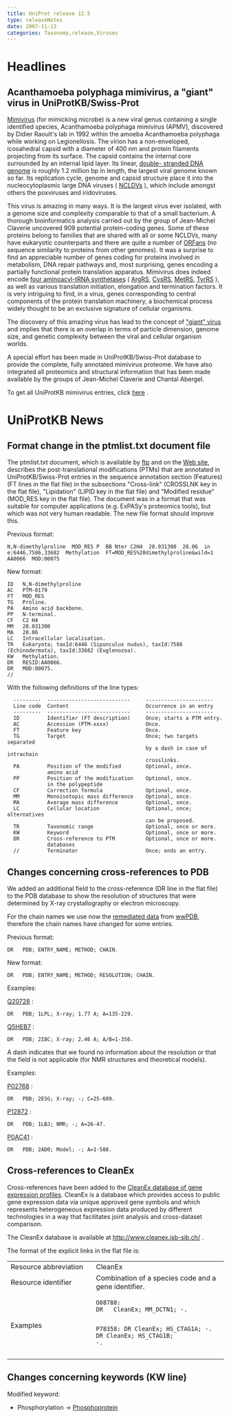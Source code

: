 ```yaml
---
title: UniProt release 12.5
type: releaseNotes
date: 2007-11-13
categories: Taxonomy,release,Viruses
---
```


# Headlines

## Acanthamoeba polyphaga mimivirus, a "giant" virus in UniProtKB/Swiss-Prot

[Mimivirus](http://www.uniprot.org/taxonomy/212035) (for mimicking microbe) is a new viral genus containing a single identified species, Acanthamoeba polyphaga mimivirus (APMV), discovered by Didier Raoult's lab in 1992 within the amoeba Acanthamoeba polyphaga while working on Legionellosis. The virion has a non-enveloped, icosahedral capsid with a diameter of 400 nm and protein filaments projecting from its surface. The capsid contains the internal core surrounded by an internal lipid layer. Its linear, [double- stranded DNA genome](http://view.ncbi.nlm.nih.gov/pubmed/15486256) is roughly 1.2 million bp in length, the largest viral genome known so far. Its replication cycle, genome and capsid structure place it into the nucleocytoplasmic large DNA viruses ( [NCLDVs](http://view.ncbi.nlm.nih.gov/pubmed/16494962) ), which include amongst others the poxviruses and iridoviruses.

This virus is amazing in many ways. It is the largest virus ever isolated, with a genome size and complexity comparable to that of a small bacterium. A thorough bioinformatics analysis carried out by the group of Jean-Michel Claverie uncovered 909 potential protein-coding genes. Some of these proteins belong to families that are shared with all or some NCLDVs, many have eukaryotic counterparts and there are quite a number of [ORFans](http://view.ncbi.nlm.nih.gov/pubmed/16971431) (no sequence similarity to proteins from other genomes). It was a surprise to find an appreciable number of genes coding for proteins involved in metabolism, DNA repair pathways and, most surprising, genes encoding a partially functional protein translation apparatus. Mimivirus does indeed encode [four aminoacyl-tRNA synthetases](http://view.ncbi.nlm.nih.gov/pubmed/17855524) ( [ArgRS](http://www.uniprot.org/uniprotkb/Q5UQ59), [CysRS](http://www.uniprot.org/uniprotkb/Q5UP36), [MetRS](http://www.uniprot.org/uniprotkb/Q5UR82), [TyrRS](http://www.uniprot.org/uniprotkb/Q5UPJ7) ), as well as various translation initiation, elongation and termination factors. It is very intriguing to find, in a virus, genes corresponding to central components of the protein translation machinery, a biochemical process widely thought to be an exclusive signature of cellular organisms.

The discovery of this amazing virus has lead to the concept of ["giant" virus](http://view.ncbi.nlm.nih.gov/pubmed/16469402) and implies that there is an overlap in terms of particle dimension, genome size, and genetic complexity between the viral and cellular organism worlds.

A special effort has been made in UniProtKB/Swiss-Prot database to provide the complete, fully annotated mimivirus proteome. We have also integrated all proteomics and structural information that has been made available by the groups of Jean-Michel Claverie and Chantal Abergel.

To get all UniProtKB mimivirus entries, click [here](http://www.uniprot.org/uniprotkb?query=taxonomy_id:212035+AND+reviewed:yes) .

# UniProtKB News

## Format change in the ptmlist.txt document file

The ptmlist.txt document, which is available by [ftp](ftp://ftp.uniprot.org/pub/databases/uniprot/knowledgebase/docs/ptmlist.txt) and on the [Web site](https://ftp.uniprot.org/pub/databases/uniprot/current_release/knowledgebase/complete/docs/ptmlist), describes the post-translational modifications (PTMs) that are annotated in UniProtKB/Swiss-Prot entries in the sequence annotation section (Features) (FT lines in the flat file) in the subsections "Cross-link" (CROSSLNK key in the flat file), "Lipidation" (LIPID key in the flat file) and "Modified residue" (MOD_RES key in the flat file). The document was in a format that was suitable for computer applications (e.g. ExPASy's proteomics tools), but which was not very human readable. The new file format should improve this.

Previous format:

    N,N-dimethylproline  MOD_RES P  BB Nter C2H4  28.031300  28.06  in  e:6446,7586,33682  Methylation  FT=MOD_RES%20dimethylproline&wild=1  AA0066  MOD:00075

New format:

    ID   N,N-dimethylproline
    AC   PTM-0179
    FT   MOD_RES
    TG   Proline.
    PA   Amino acid backbone.
    PP   N-terminal.
    CF   C2 H4
    MM   28.031300
    MA   28.06
    LC   Intracellular localisation.
    TR   Eukaryota; taxId:6446 (Sipunculus nudus), taxId:7586 (Echinodermata), taxId:33682 (Euglenozoa).
    KW   Methylation.
    DR   RESID:AA0066.
    DR   MOD:00075.
    //

With the following definitions of the line types:

      ---------  ---------------------------     ----------------------
      Line code  Content                         Occurrence in an entry
      ---------  ---------------------------     ----------------------
      ID         Identifier (FT description)     Once; starts a PTM entry.
      AC         Accession (PTM-xxxx)            Once.
      FT         Feature key                     Once.
      TG         Target                          Once; two targets separated
                                                 by a dash in case of intrachain
                                                 crosslinks.
      PA         Position of the modified        Optional, once.
                 amino acid
      PP         Position of the modification    Optional, once.
                 in the polypeptide
      CF         Correction formula              Optional, once.
      MM         Monoisotopic mass difference    Optional, once.
      MA         Average mass difference         Optional, once.
      LC         Cellular location               Optional, once; alternatives
                                                 can be proposed.
      TR         Taxonomic range                 Optional, once or more.
      KW         Keyword                         Optional, once or more.
      DR         Cross-reference to PTM          Optional, once or more.
                 databases
      //         Terminator                      Once; ends an entry.

## Changes concerning cross-references to PDB

We added an additional field to the cross-reference (DR line in the flat file) to the PDB database to show the resolution of structures that were determined by X-ray crystallography or electron microscopy.

For the chain names we use now the [remediated data](http://remediation.wwpdb.org/) from [wwPDB](http://www.wwpdb.org/), therefore the chain names have changed for some entries.

Previous format:

    DR   PDB; ENTRY_NAME; METHOD; CHAIN.

New format:

    DR   PDB; ENTRY_NAME; METHOD; RESOLUTION; CHAIN.

Examples:

[Q20728](http://www.uniprot.org/uniprotkb/Q20728) :

    DR   PDB; 1LPL; X-ray; 1.77 A; A=135-229.

[Q5HEB7](http://www.uniprot.org/uniprotkb/Q5HEB7) :

    DR   PDB; 2I8C; X-ray; 2.46 A; A/B=1-356.

A dash indicates that we found no information about the resolution or that the field is not applicable (for NMR structures and theoretical models).

Examples:

[P02768](http://www.uniprot.org/uniprotkb/P02768) :

    DR   PDB; 2ESG; X-ray; -; C=25-609.

[P12872](http://www.uniprot.org/uniprotkb/P12872) :

    DR   PDB; 1LBJ; NMR; -; A=26-47.

[P0AC41](http://www.uniprot.org/uniprotkb/P0AC41) :

    DR   PDB; 2AD0; Model; -; A=1-588.

## Cross-references to CleanEx

Cross-references have been added to the [CleanEx database of gene expression profiles](http://www.cleanex.isb-sib.ch/). CleanEx is a database which provides access to public gene expression data via unique approved gene symbols and which represents heterogeneous expression data produced by different technologies in a way that facilitates joint analysis and cross-dataset comparison.

The CleanEx database is available at <http://www.cleanex.isb-sib.ch/> .

The format of the explicit links in the flat file is:

<table><colgroup><col style="width: 39%" /><col style="width: 60%" /></colgroup><tbody><tr class="odd"><td>Resource abbreviation</td><td>CleanEx</td></tr><tr class="even"><td>Resource identifier</td><td>Combination of a species code and a gene identifier.</td></tr><tr class="odd"><td>Examples</td><td><pre><code>O08788:
DR   CleanEx; MM_DCTN1; -.

P78358:
DR CleanEx; HS_CTAG1A; -.
DR CleanEx; HS_CTAG1B; -.</code></pre></td></tr></tbody></table>

## Changes concerning keywords (KW line)

Modified keyword:

- Phosphorylation -&gt; [Phosphoprotein](http://www.uniprot.org/keywords/KW-0597)
